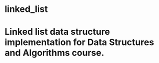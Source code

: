 # linked_list
# Linked list data structure implementation for Data Structures and Algorithms course.
